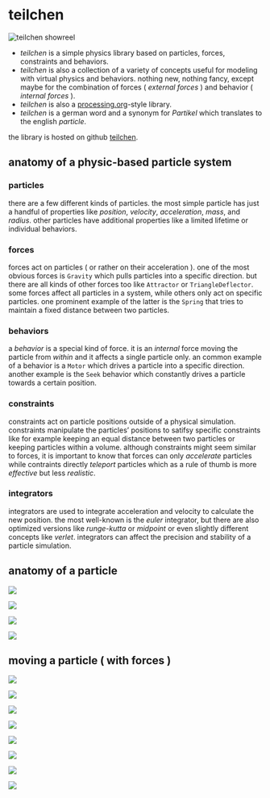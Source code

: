 # teilchen

![teilchen showreel](https://raw.githubusercontent.com/dennisppaul/teilchen/master/img/teilchen.gif)

- *teilchen* is a simple physics library based on particles, forces, constraints and behaviors. 
- *teilchen* is also a collection of a variety of concepts useful for modeling with virtual physics and behaviors. nothing new, nothing fancy, except maybe for the combination of forces ( *external forces* ) and behavior ( *internal forces* ).
- *teilchen* is also a [processing.org](http://processing.org "Processing.org")-style library.
- *teilchen* is a german word and a synonym for *Partikel* which translates to the english *particle*.

the library is hosted on github [teilchen](https://github.com/dennisppaul/teilchen).

## anatomy of a physic-based particle system

### particles

there are a few different kinds of particles. the most simple particle has just a handful of properties like *position*, *velocity*, *acceleration*, *mass*, and *radius*. other particles have additional properties like a limited lifetime or individual behaviors.

### forces

forces act on particles ( or rather on their acceleration ). one of the most obvious forces is `Gravity` which pulls particles into a specific direction. but there are all kinds of other forces too like `Attractor` or `TriangleDeflector`. some forces affect all particles in a system, while others only act on specific particles. one prominent example of the latter is the `Spring` that tries to maintain a fixed distance between two particles.

### behaviors

a *behavior* is a special kind of force. it is an *internal* force moving the particle from *within* and it affects a single particle only. an common example of a behavior is a `Motor` which drives a particle into a specific direction. another example is the `Seek` behavior which constantly drives a particle towards a certain position.

### constraints

constraints act on particle positions outside of a physical simulation. constraints manipulate the particles’ positions to satifsy specific constraints like for example keeping an equal distance between two particles or keeping particles within a volume. although constraints might seem similar to forces, it is important to know that forces can only *accelerate* particles while contraints directly *teleport* particles which as a rule of thumb is more *effective* but less *realistic*.

### integrators

integrators are used to integrate acceleration and velocity to calculate the new position. the most well-known is the *euler* integrator, but there are also optimized versions like *runge-kutta* or *midpoint* or even slightly different concepts like *verlet*. integrators can affect the precision and stability of a particle simulation.

## anatomy of a particle

![](./resources/teilchen-tutorial-01.png)

![](./resources/teilchen-tutorial-02.png)

![](./resources/teilchen-tutorial-03.png)

![](./resources/teilchen-tutorial-04.png)

## moving a particle ( with forces )

![](./resources/teilchen-tutorial-05.png)

![](./resources/teilchen-tutorial-06.png)

![](./resources/teilchen-tutorial-07.png)

![](./resources/teilchen-tutorial-08.png)

![](./resources/teilchen-tutorial-09.png)

![](./resources/teilchen-tutorial-10.png)

![](./resources/teilchen-tutorial-11.png)

![](./resources/teilchen-tutorial-12.png)